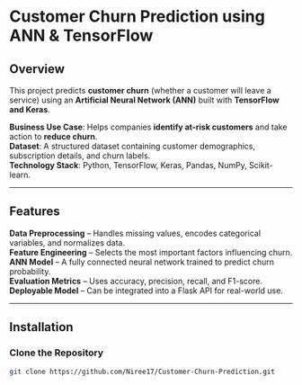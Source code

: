 #  Customer Churn Prediction using ANN & TensorFlow

##  **Overview**  
This project predicts **customer churn** (whether a customer will leave a service) using an **Artificial Neural Network (ANN)** built with **TensorFlow and Keras**.  

**Business Use Case**: Helps companies **identify at-risk customers** and take action to **reduce churn**.  
**Dataset**: A structured dataset containing customer demographics, subscription details, and churn labels.  
**Technology Stack**: Python, TensorFlow, Keras, Pandas, NumPy, Scikit-learn.  

---

##  Features  
**Data Preprocessing** – Handles missing values, encodes categorical variables, and normalizes data.  
**Feature Engineering** – Selects the most important factors influencing churn.  
**ANN Model** – A fully connected neural network trained to predict churn probability.  
**Evaluation Metrics** – Uses accuracy, precision, recall, and F1-score.  
**Deployable Model** – Can be integrated into a Flask API for real-world use.  

---

## Installation  

###  **Clone the Repository**  
```sh
git clone https://github.com/Niree17/Customer-Churn-Prediction.git

